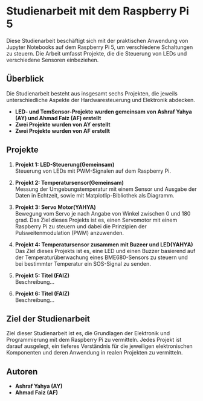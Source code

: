 # Studienarbeit mit dem Raspberry Pi 5

Diese Studienarbeit beschäftigt sich mit der praktischen Anwendung von Jupyter Notebooks auf dem Raspberry Pi 5, um verschiedene Schaltungen zu steuern. Die Arbeit umfasst Projekte, die die Steuerung von LEDs und verschiedene Sensoren einbeziehen.

## Überblick

Die Studienarbeit besteht aus insgesamt sechs Projekten, die jeweils unterschiedliche Aspekte der Hardwaresteuerung und Elektronik abdecken.

- **LED- und TemSensor-Projekte wurden gemeinsam von Ashraf Yahya (AY) und Ahmad Faiz (AF) erstellt**
- **Zwei Projekte wurden von AY erstellt**
- **Zwei Projekte wurden von AF erstellt**

## Projekte

1. **Projekt 1: LED-Steuerung(Gemeinsam)**  
   Steuerung von LEDs mit PWM-Signalen auf dem Raspberry Pi.

2. **Projekt 2: Temperatursensor(Gemeinsam)**  
   Messung der Umgebungstemperatur mit einem Sensor und Ausgabe der Daten in Echtzeit, sowie mit Matplotlip-Bibliothek als Diagramm.

3. **Projekt 3: Servo Motor(YAHYA)**  
   Bewegung vom Servo je nach Angabe von Winkel zwischen 0 und 180 grad. Das Ziel dieses Projekts ist es, einen Servomotor mit einem Raspberry Pi zu steuern und dabei die Prinzipien der Pulsweitenmodulation (PWM) anzuwenden.

4. **Projekt 4: Temperatursensor zusammen mit Buzeer und LED(YAHYA)**  
   Das Ziel dieses Projekts ist es, eine LED und einen Buzzer basierend auf der Temperaturüberwachung eines BME680-Sensors zu steuern und bei bestimmter Temperatur ein SOS-Signal zu senden.

5. **Projekt 5: Titel (FAIZ)**  
   Beschreibung...

6. **Projekt 6: Titel (FAIZ)**  
   Beschreibung...

## Ziel der Studienarbeit  
Ziel dieser Studienarbeit ist es, die Grundlagen der Elektronik und Programmierung mit dem Raspberry Pi zu vermitteln. Jedes Projekt ist darauf ausgelegt, ein tieferes Verständnis für die jeweiligen elektronischen Komponenten und deren Anwendung in realen Projekten zu vermitteln.

## Autoren

- **Ashraf Yahya (AY)**
- **Ahmad Faiz (AF)**  

